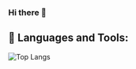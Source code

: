 ### Hi there 👋
<!--
 
**ladooniani/ladooniani** is a ✨ _special_ ✨ repository because its `README.md` (this file) appears on your GitHub profile.

My name is Lado Oniani. 

My research and development in computational logic and mechanics focused on invention and investigation synthetic entity architecture, experimental and assistive educational, therapeutic, social and humanitarian interactive and robotic technologies and concepts.

- 🔭 I’m currently working on [Terbinari CBM project](https://github.com/ladooniani/terbinari) 
- 👯 I’m looking for support to help expand independent research workflow, improve the laboratory environment, and speed up the conceptual strategy process, which leads to more involved research in frames of related technology, forming an educational platform for creative/intellectual collaboration and search for other references. 

To get updates from research workflow, please follow us on social networks and subscribe to [YouTube channel](https://www.youtube.com/channel/UC0Z161RgR5KpwPLvEDzkk9Q?view_as=subscriber) 

- 💬 Ask me about ...
📫 How to reach me: ladooniani@gmail.com

<p align="center">
 <a href="https://charalambosioannou.github.io/" target="_blank" rel="noopener noreferrer"> <img src="https://raw.githubusercontent.com/iconic/open-iconic/master/svg/globe.svg" alt="Python" height="40" style="vertical-align:top; margin:4px"> </a>
 <a href="https://linkedin.com/in/charalambosioannou" target="_blank" rel="noopener noreferrer"> <img src="https://cdn.jsdelivr.net/npm/simple-icons@v3/icons/linkedin.svg" alt="Python" height="40" style="vertical-align:top; margin:4px"></a>
 <a href="mailto:cioannou1997@gmail.com"> <img src="https://cdn.jsdelivr.net/npm/simple-icons@v3/icons/gmail.svg" alt="Python" height="40" style="vertical-align:top; margin:4px"></a>
</p>

<br />
-->
## 🧰 Languages and Tools:
 
 ![Top Langs](https://github-readme-stats.vercel.app/api/top-langs/?ladooniani=ladooniani&theme=tokyonight)
 
 
